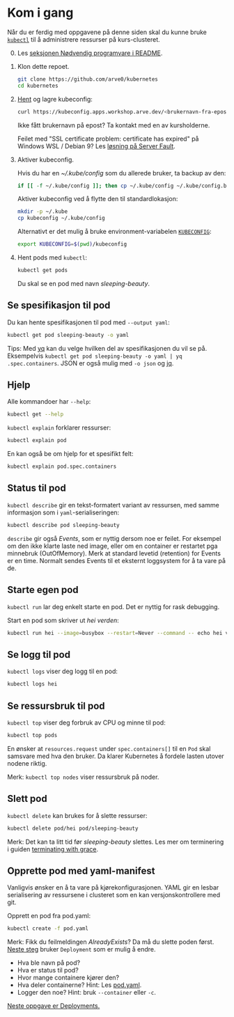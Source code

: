 # Kom i gang
Når du er ferdig med oppgavene på denne siden skal du kunne bruke
[`kubectl`](https://kubectl.docs.kubernetes.io) til å administrere
ressurser på kurs-clusteret.

0. Les [seksjonen Nødvendig programvare i README](README.md).
1. Klon dette repoet.

    ```sh
    git clone https://github.com/arve0/kubernetes
    cd kubernetes
    ```

2. [Hent](https://kubeconfig.apps.workshop.arve.dev) og lagre kubeconfig:

    ```sh
    curl https://kubeconfig.apps.workshop.arve.dev/<brukernavn-fra-epost> > kubeconfig
    ```

    Ikke fått brukernavn på epost? Ta kontakt med en av kursholderne.

    Feilet med "SSL certificate problem: certificate has expired" på Windows WSL / Debian 9? Les [løsning på Server Fault](https://serverfault.com/a/1079226/317247).

3. Aktiver kubeconfig.

    Hvis du har en *~/.kube/config* som du allerede bruker, ta backup av den:

    ```sh
    if [[ -f ~/.kube/config ]]; then cp ~/.kube/config ~/.kube/config.backup; fi
    ```

    Aktiver kubeconfig ved å flytte den til standardlokasjon:

    ```sh
    mkdir -p ~/.kube
    cp kubeconfig ~/.kube/config
    ```

    Alternativt er det mulig å bruke environment-variabelen
    [`KUBECONFIG`](https://kubernetes.io/docs/concepts/configuration/organize-cluster-access-kubeconfig/):

    ```sh
    export KUBECONFIG=$(pwd)/kubeconfig
    ```

4. Hent pods med `kubectl`:

    ```sh
    kubectl get pods
    ```

    Du skal se en pod med navn *sleeping-beauty*.

## Se spesifikasjon til pod
Du kan hente spesifikasjonen til pod med `--output yaml`:

```sh
kubectl get pod sleeping-beauty -o yaml
```

Tips: Med [yq](https://github.com/mikefarah/yq) kan du velge hvilken del av
spesifikasjonen du vil se på. Eksempelvis `kubectl get pod sleeping-beauty -o yaml | yq .spec.containers`.
JSON er også mulig med `-o json` og [jq](https://github.com/stedolan/jq).

## Hjelp
Alle kommandoer har `--help`:

```sh
kubectl get --help
```

`kubectl explain` forklarer ressurser:

```sh
kubectl explain pod
```

En kan også be om hjelp for et spesifikt felt:

```sh
kubectl explain pod.spec.containers
```

## Status til pod
`kubectl describe` gir en tekst-formatert variant av ressursen, med samme informasjon som i `yaml`-serialiseringen:

```sh
kubectl describe pod sleeping-beauty
```

`describe` gir også *Events*, som er nyttig dersom noe er feilet. For eksempel om den ikke
klarte laste ned image, eller om en container er restartet pga minnebruk (OutOfMemory).
Merk at standard levetid (retention) for Events er en time. Normalt sendes Events til
et eksternt loggsystem for å ta vare på de.

## Starte egen pod
`kubectl run` lar deg enkelt starte en pod. Det er nyttig for rask debugging.

Start en pod som skriver ut *hei verden*:

```sh
kubectl run hei --image=busybox --restart=Never --command -- echo hei verden
```

## Se logg til pod
`kubectl logs` viser deg logg til en pod:

```sh
kubectl logs hei
```

## Se ressursbruk til pod
`kubectl top` viser deg forbruk av CPU og minne til pod:

```sh
kubectl top pods
```

En ønsker at `resources.request` under `spec.containers[]` til en `Pod` skal samsvare med hva den bruker.
Da klarer Kubernetes å fordele lasten utover nodene riktig.

Merk: `kubectl top nodes` viser ressursbruk på noder.

## Slett pod
`kubectl delete` kan brukes for å slette ressurser:

```sh
kubectl delete pod/hei pod/sleeping-beauty
```

Merk: Det kan ta litt tid før *sleeping-beauty* slettes. Les mer om terminering i guiden [terminating with grace](https://cloud.google.com/blog/products/containers-kubernetes/kubernetes-best-practices-terminating-with-grace).

## Opprette pod med yaml-manifest
Vanligvis ønsker en å ta vare på kjørekonfigurasjonen. YAML gir en
lesbar serialisering av ressursene i clusteret som en kan versjonskontrollere
med git.

Opprett en pod fra pod.yaml:

```sh
kubectl create -f pod.yaml
```

Merk: Fikk du feilmeldingen *AlreadyExists*? Da må du slette poden først. [Neste steg](deployment.md) bruker `Deployment` som er mulig å endre.

- Hva ble navn på pod?
- Hva er status til pod?
- Hvor mange containere kjører den?
- Hva deler containerne? Hint: Les [pod.yaml](pod.yaml).
- Logger den noe? Hint: bruk `--container` eller `-c`.

[Neste oppgave er Deployments.](deployment.md)
